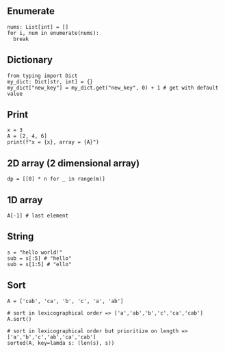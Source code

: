 ## Enumerate
```python3
nums: List[int] = []
for i, num in enumerate(nums):
  break
```

## Dictionary

```python3
from typing import Dict
my_dict: Dict[str, int] = {}
my_dict["new_key"] = my_dict.get("new_key", 0) + 1 # get with default value
```

## Print
```python3
x = 3
A = [2, 4, 6]
print(f"x = {x}, array = {A}")
```

## 2D array (2 dimensional array)

```python3
dp = [[0] * n for _ in range(m)]
```

## 1D array
```python3
A[-1] # last element
```
## String
```python3
s = "hello world!"
sub = s[:5] # "hello"
sub = s[1:5] # "ello"
```

## Sort
```python3
A = ['cab', 'ca', 'b', 'c', 'a', 'ab']

# sort in lexicographical order => ['a','ab','b','c','ca','cab']
A.sort()

# sort in lexicographical order but prioritize on length => ['a','b','c','ab','ca','cab']
sorted(A, key=lamda s: (len(s), s))
```
